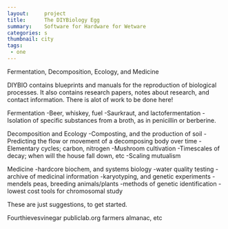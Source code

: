 ```yaml
---
layout:     project
title:      The DIYBiology Egg   
summary:    Software for Hardware for Wetware
categories: s
thumbnail: city
tags:
 - one
---
```




Fermentation, Decomposition, Ecology, and Medicine

DIYBIO contains blueprints and manuals for the reproduction of biological processes. 
It also contains research papers, notes about research, and contact information.
There is alot of work to be done here!

Fermentation
	-Beer, whiskey, fuel
	-Saurkraut, and lactofermentation
	-Isolation of specific substances from a broth, as in penicillin or berberine.

Decomposition and Ecology
	-Composting, and the production of soil
	-Predicting the flow or movement of a decomposing body over time
	-Elementary cycles; carbon, nitrogen 
	-Mushroom cultivation
	-Timescales of decay; when will the house fall down, etc
	-Scaling mutualism

Medicine
	-hardcore biochem, and systems biology
	-water quality testing
	-archive of medicinal information
	-karyotyping, and genetic experiments
		-mendels peas, breeding animals/plants
		-methods of genetic identification
		-lowest cost tools for chromosomal study

These are just suggestions, to get started.

Fourthievesvinegar
publiclab.org
farmers almanac, etc
